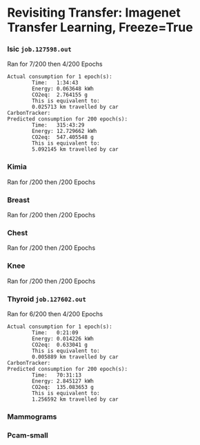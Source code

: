 # Revisiting Transfer: Imagenet Transfer Learning, Freeze=True
### Isic `job.127598.out`
Ran for 7/200 then 4/200 Epochs
```
Actual consumption for 1 epoch(s):
        Time:   1:34:43
        Energy: 0.063648 kWh
        CO2eq:  2.764155 g
        This is equivalent to:
        0.025713 km travelled by car
CarbonTracker:
Predicted consumption for 200 epoch(s):
        Time:   315:43:29
        Energy: 12.729662 kWh
        CO2eq:  547.405548 g
        This is equivalent to:
        5.092145 km travelled by car
```

### Kimia	
Ran for /200 then /200 Epochs

### Breast	
Ran for /200 then /200 Epochs

### Chest 
Ran for /200 then /200 Epochs

### Knee 
Ran for /200 then /200 Epochs

### Thyroid `job.127602.out`
Ran for 6/200 then 4/200 Epochs
```
Actual consumption for 1 epoch(s):
        Time:   0:21:09
        Energy: 0.014226 kWh
        CO2eq:  0.633041 g
        This is equivalent to:
        0.005889 km travelled by car
CarbonTracker:
Predicted consumption for 200 epoch(s):
        Time:   70:31:13
        Energy: 2.845127 kWh
        CO2eq:  135.083653 g
        This is equivalent to:
        1.256592 km travelled by car
```

### Mammograms	
### Pcam-small
